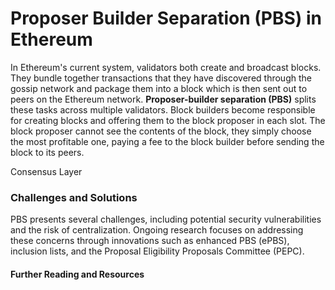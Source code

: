 <!-- @format -->

# Proposer Builder Separation (PBS) in Ethereum

[comment]: <> (Feel Free to propose changes)
[comment]: <> (Introduction)

In Ethereum's current system, validators both create and broadcast blocks. They bundle together transactions that they have discovered through the gossip network and package them into a block which is then sent out to peers on the Ethereum network. **Proposer-builder separation (PBS)** splits these tasks across multiple validators. Block builders become responsible for creating blocks and offering them to the block proposer in each slot. The block proposer cannot see the contents of the block, they simply choose the most profitable one, paying a fee to the block builder before sending the block to its peers.

Consensus Layer

[comment]: <> (The consensus layer underpins Ethereum's network security and integrity. PBS interacts with this layer by segregating the duties of proposing and building blocks, thereby streamlining the transaction validation process.)

<!-- Roles Defined
Builder: Responsible for compiling transactions into a block. Builders optimize for transaction inclusion efficiency and profitability.
Proposer: Validates and broadcasts the block to the network. Their role ensures the integrity and fairness of the blockchain.
Current Implementation
PBS introduces a modular approach where builders propose blocks to validators (proposers), who then choose the most suitable block for addition to the blockchain. This mechanism is designed to mitigate centralization risks and improve network throughput. -->

<!-- ### MEV-Boost

MEV-Boost is a solution aimed at reducing the negative impacts of Maximal Extractable Value (MEV) by enabling a fairer and more decentralized selection of blocks, thereby enhancing network security and user fairness. -->

### Challenges and Solutions

PBS presents several challenges, including potential security vulnerabilities and the risk of centralization. Ongoing research focuses on addressing these concerns through innovations such as enhanced PBS (ePBS), inclusion lists, and the Proposal Eligibility Proposals Committee (PEPC).

#### Further Reading and Resources
